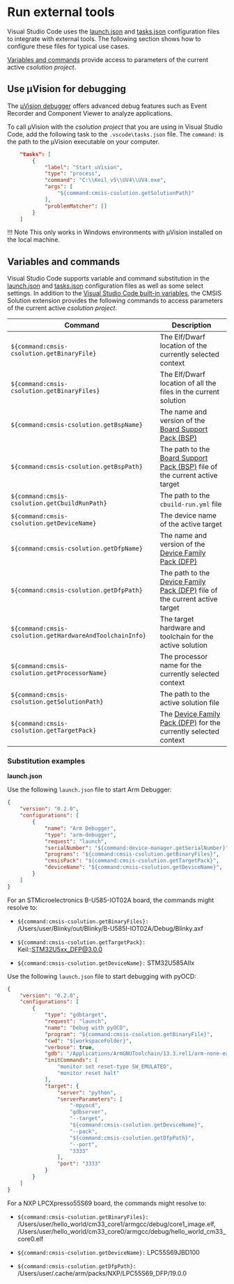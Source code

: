 # Run external tools

Visual Studio Code uses the [launch.json](https://code.visualstudio.com/docs/editor/debugging) and [tasks.json](https://code.visualstudio.com/docs/editor/tasks) configuration files to integrate with external tools. The following section shows how to configure these files for typical use cases.

[Variables and commands](#variables-and-commands) provide access to parameters of the current active *csolution project*.

<!--## Programmer

ToDo show usage of command-line programmer (i.e. STCube Programmer)

## Debug server

ToDo show usage of Cortex Debug configured for JLink-->

## Use µVision for debugging

The [µVision debugger](https://developer.arm.com/documentation/101407/0541/Debugging) offers advanced debug features such as
Event Recorder and Component Viewer to analyze applications.

To call µVision with the *csolution project* that you are using in Visual Studio Code, add the following task to the `.vscode\tasks.json`  file. The `command:` is the path to the µVision executable on your computer.

```json
    "tasks": [
        {
            "label": "Start uVision",
            "type": "process",
            "command": "C:\\Keil_v5\\UV4\\UV4.exe",
            "args": [
                "${command:cmsis-csolution.getSolutionPath}"
            ],
            "problemMatcher": []
        }
    ]
```

!!! Note
    This only works in Windows environments with µVision installed on the local machine.

## Variables and commands

Visual Studio Code supports variable and command substitution in the [launch.json](https://code.visualstudio.com/docs/editor/debugging) and
[tasks.json](https://code.visualstudio.com/docs/editor/tasks) configuration files as well as some select settings. In
addition to the [Visual Studio Code built-in variables](https://code.visualstudio.com/docs/editor/variables-reference), the CMSIS
Solution extension provides the following commands to access parameters of the current active *csolution project*.

| Command  | Description |
|----------|-------------|
| `${command:cmsis-csolution.getBinaryFile}`               | The Elf/Dwarf location of the currently selected context |
| `${command:cmsis-csolution.getBinaryFiles}`              | The Elf/Dwarf location of all the files in the current solution |
| `${command:cmsis-csolution.getBspName}`                  | The name and version of the [Board Support Pack (BSP)](https://www.keil.arm.com/boards/) |
| `${command:cmsis-csolution.getBspPath}`                  | The path to the [Board Support Pack (BSP)](https://www.keil.arm.com/boards/) file of the current active target |
| `${command:cmsis-csolution.getCbuildRunPath}`            | The path to the `cbuild-run.yml` file |
| `${command:cmsis-csolution.getDeviceName}`               | The device name of the active target |
| `${command:cmsis-csolution.getDfpName}`                  | The name and version of the [Device Family Pack (DFP)](https://www.keil.arm.com/devices/) |
| `${command:cmsis-csolution.getDfpPath}`                  | The path to the [Device Family Pack (DFP)](https://www.keil.arm.com/devices/) file of the current active target |
| `${command:cmsis-csolution.getHardwareAndToolchainInfo}` | The target hardware and toolchain for the active solution |
| `${command:cmsis-csolution.getProcessorName}`            | The processor name for the currently selected context |
| `${command:cmsis-csolution.getSolutionPath}`             | The path to the active solution file |
| `${command:cmsis-csolution.getTargetPack}`               | The [Device Family Pack (DFP)](https://www.keil.arm.com/devices/) for the currently selected context |

### Substitution examples

**launch.json**

Use the following `launch.json` file to start Arm Debugger:

```json
{
    "version": "0.2.0",
    "configurations": [
        {
            "name": "Arm Debugger",
            "type": "arm-debugger",
            "request": "launch",
            "serialNumber": "${command:device-manager.getSerialNumber}",
            "programs": "${command:cmsis-csolution.getBinaryFiles}",
            "cmsisPack": "${command:cmsis-csolution.getTargetPack}",
            "deviceName": "${command:cmsis-csolution.getDeviceName}",
        }
    ]
}
```

For an STMicroelectronics B-U585-IOT02A board, the commands might resolve to:

- `${command:cmsis-csolution.getBinaryFiles}:` /Users/user/Blinky/out/Blinky/B-U585I-IOT02A/Debug/Blinky.axf

- `${command:cmsis-csolution.getTargetPack}:` Keil::STM32U5xx_DFP@3.0.0

- `${command:cmsis-csolution.getDeviceName}:` STM32U585AIIx

Use the following `launch.json` file to start debugging with pyOCD:

```json
{
    "version": "0.2.0",
    "configurations": [
        {
            "type": "gdbtarget",
            "request": "launch",
            "name": "Debug with pyOCD",
            "program": "${command:cmsis-csolution.getBinaryFile}",
            "cwd": "${workspaceFolder}",
            "verbose": true,
            "gdb": "/Applications/ArmGNUToolchain/13.3.rel1/arm-none-eabi/bin/arm-none-eabi-gdb",
            "initCommands": [
                "monitor set reset-type SW_EMULATED",
                "monitor reset halt"
            ],
            "target": {
                "server": "python",
                "serverParameters": [
                    "-mpyocd",
                    "gdbserver",
                    "--target",
                    "${command:cmsis-csolution.getDeviceName}",
                    "--pack",
                    "${command:cmsis-csolution.getDfpPath}",
                    "--port",
                    "3333"
                ],
                "port": "3333"
            }
        }
    ]
}
```

For a NXP LPCXpresso55S69 board, the commands might resolve to:

- `${command:cmsis-csolution.getBinaryFiles}:` /Users/user/hello_world/cm33_core1/armgcc/debug/core1_image.elf, /Users/user/hello_world/cm33_core0/armgcc/debug/hello_world_cm33_core0.elf

- `${command:cmsis-csolution.getDeviceName}:` LPC55S69JBD100

- `${command:cmsis-csolution.getDfpPath}:` /Users/user/.cache/arm/packs/NXP/LPC55S69_DFP/19.0.0
